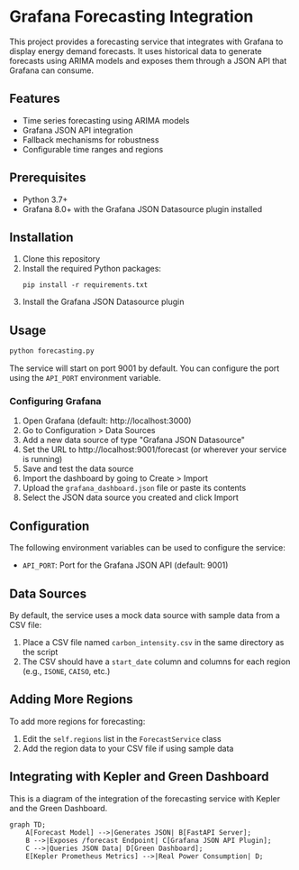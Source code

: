 # Grafana Forecasting Integration

This project provides a forecasting service that integrates with Grafana to display energy demand forecasts. It uses historical data to generate forecasts using ARIMA models and exposes them through a JSON API that Grafana can consume.

## Features

- Time series forecasting using ARIMA models
- Grafana JSON API integration
- Fallback mechanisms for robustness
- Configurable time ranges and regions

## Prerequisites

- Python 3.7+
- Grafana 8.0+ with the Grafana JSON Datasource plugin installed

## Installation

1. Clone this repository
2. Install the required Python packages:
   ```
   pip install -r requirements.txt
   ```
3. Install the Grafana JSON Datasource plugin

## Usage

```bash
python forecasting.py
```

The service will start on port 9001 by default. You can configure the port using the `API_PORT` environment variable.

### Configuring Grafana

1. Open Grafana (default: http://localhost:3000)
2. Go to Configuration > Data Sources
3. Add a new data source of type "Grafana JSON Datasource"
4. Set the URL to http://localhost:9001/forecast (or wherever your service is running)
5. Save and test the data source
6. Import the dashboard by going to Create > Import
7. Upload the `grafana_dashboard.json` file or paste its contents
8. Select the JSON data source you created and click Import

## Configuration

The following environment variables can be used to configure the service:

- `API_PORT`: Port for the Grafana JSON API (default: 9001)

## Data Sources

By default, the service uses a mock data source with sample data from a CSV file:

1. Place a CSV file named `carbon_intensity.csv` in the same directory as the script
2. The CSV should have a `start_date` column and columns for each region (e.g., `ISONE`, `CAISO`, etc.)

## Adding More Regions

To add more regions for forecasting:

1. Edit the `self.regions` list in the `ForecastService` class
2. Add the region data to your CSV file if using sample data

## Integrating with Kepler and Green Dashboard

This is a diagram of the integration of the forecasting service with Kepler and the Green Dashboard.

```mermaid
graph TD;
    A[Forecast Model] -->|Generates JSON| B[FastAPI Server];
    B -->|Exposes /forecast Endpoint| C[Grafana JSON API Plugin];
    C -->|Queries JSON Data| D[Green Dashboard];
    E[Kepler Prometheus Metrics] -->|Real Power Consumption| D;
```
